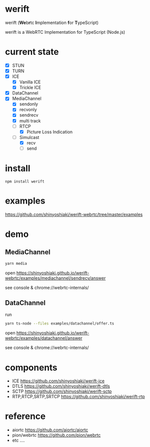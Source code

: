 # werift

werift (**We**b**r**tc **I**mplementation **f**or **T**ypeScript)

werift is a WebRTC Implementation for TypeScript (Node.js)

# current state

- [x] STUN
- [x] TURN
- [x] ICE
  - [x] Vanilla ICE
  - [x] Trickle ICE
- [x] DataChannel
- [x] MediaChannel
  - [x] sendonly
  - [x] recvonly
  - [x] sendrecv
  - [x] multi track
  - [ ] RTCP
    - [x] Picture Loss Indication
  - [ ] Simulcast
    - [x] recv
    - [ ] send

# install

`npm install werift`

# examples

https://github.com/shinyoshiaki/werift-webrtc/tree/master/examples

# demo

## MediaChannel

```sh
yarn media
```

open
https://shinyoshiaki.github.io/werift-webrtc/examples/mediachannel/sendrecv/answer

see console & chrome://webrtc-internals/

## DataChannel

run

```sh
yarn ts-node --files examples/datachannel/offer.ts
```

open
https://shinyoshiaki.github.io/werift-webrtc/examples/datachannel/answer

see console & chrome://webrtc-internals/

# components

- ICE https://github.com/shinyoshiaki/werift-ice
- DTLS https://github.com/shinyoshiaki/werift-dtls
- SCTP https://github.com/shinyoshiaki/werift-sctp
- RTP,RTCP,SRTP,SRTCP https://github.com/shinyoshiaki/werift-rtp

# reference

- aiortc https://github.com/aiortc/aiortc
- pion/webrtc https://github.com/pion/webrtc
- etc ....
